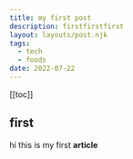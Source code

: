 ```yaml
---
title: my first post
description: firstfirstfirst
layout: layouts/post.njk
tags:
  - tech
  - foods
date: 2022-07-22
---
```


[[toc]]

## first

hi this is my first **article**